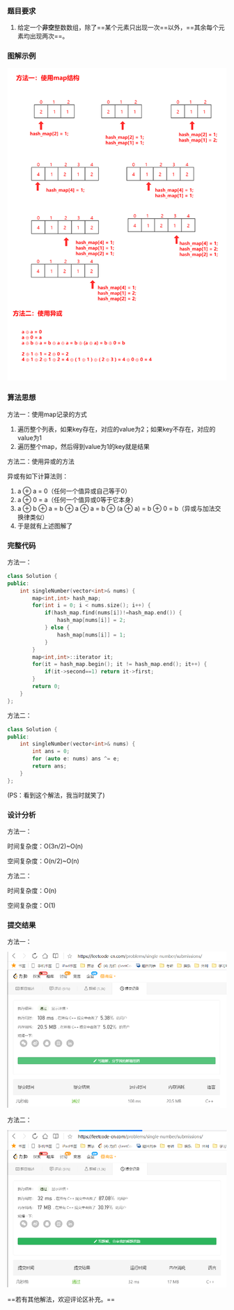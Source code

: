 ### 题目要求

1. 给定一个**非空**整数数组，除了==某个元素只出现一次==以外，==其余每个元素均出现两次==。

### 图解示例

![](pic/0136.png)

### 算法思想

方法一：使用map记录的方式

1. 遍历整个列表，如果key存在，对应的value为2；如果key不存在，对应的value为1
2. 遍历整个map，然后得到value为1的key就是结果



方法二：使用异或的方法

异或有如下计算法则：

1. a ⊕ a = 0（任何一个值异或自己等于0）
2. a ⊕ 0 = a（任何一个值异或0等于它本身）
3. a ⊕ b ⊕ a = b ⊕ a ⊕ a = b ⊕ (a ⊕ a) = b ⊕ 0 = b（异或与加法交换律类似）
4. 于是就有上述图解了

### 完整代码

方法一：

```c++
class Solution {
public:
    int singleNumber(vector<int>& nums) {
		map<int,int> hash_map;
		for(int i = 0; i < nums.size(); i++) {
			if(hash_map.find(nums[i])!=hash_map.end()) {
				hash_map[nums[i]] = 2;
			} else {
				hash_map[nums[i]] = 1;
			}
		}
		map<int,int>::iterator it;
		for(it = hash_map.begin(); it != hash_map.end(); it++) {
			if(it->second==1) return it->first;
		}
		return 0;
    }
};
```

方法二：

```c++
class Solution {
public:
    int singleNumber(vector<int>& nums) {
        int ans = 0;
        for (auto e: nums) ans ^= e;
        return ans;
    }
};
```

(PS：看到这个解法，我当时就笑了)

### 设计分析

方法一：

时间复杂度：O(3n/2)~O(n)

空间复杂度：O(n/2)~O(n)

方法二：

时间复杂度：O(n)

空间复杂度：O(1)

### 提交结果

方法一：

![image-20201226141249288](pic/【0136】方法1提交结果.png)

方法二：

![image-20201226141111854](pic/【0136】方法二提交结果.png)



==若有其他解法，欢迎评论区补充。==